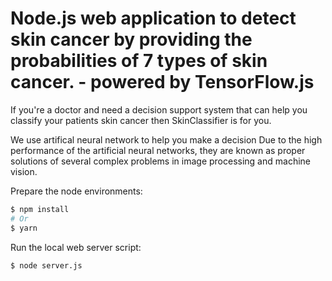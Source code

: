 # Node.js web application to detect skin cancer by providing the probabilities of 7 types of skin cancer. - powered by TensorFlow.js  

If you're a doctor and need a decision support system that can help you classify your patients skin cancer then SkinClassifier is for you.

We use artifical neural network to help you make a decision Due to the high performance of the artificial neural networks, they are known as proper solutions of several complex problems in image processing and machine vision.


Prepare the node environments:
```sh
$ npm install
# Or
$ yarn
```

Run the local web server script:
```sh
$ node server.js
```
